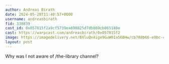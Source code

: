```yaml
---
author: Andreas Birath
date: 2024-05-20T11:40:57+0000
username: andreasbirath
fid: 330839
cast_id: 0x057015f2a9cf5739ea690825d7db869cb065180e
cast: https://warpcast.com/andreasbirath/0x057015f2
image: https://imagedelivery.net/BXluQx4ige9GuW0Ia56BHw/cb788b66-e9bc-4eb5-4536-e0f646d5d400/original
layout: post
---
```

Why was I not aware of /the-library channel?  

<img src='https://imagedelivery.net/BXluQx4ige9GuW0Ia56BHw/cb788b66-e9bc-4eb5-4536-e0f646d5d400/original' alt='' referrerpolicy='no-referrer'/>